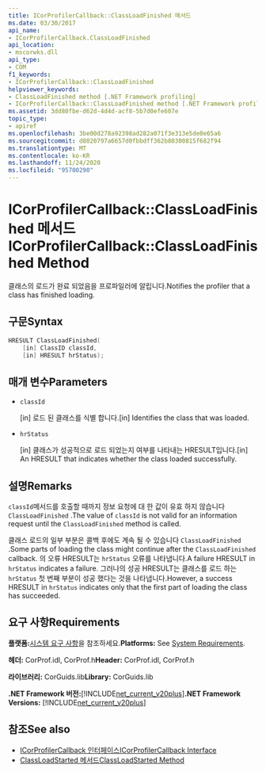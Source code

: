 ```yaml
---
title: ICorProfilerCallback::ClassLoadFinished 메서드
ms.date: 03/30/2017
api_name:
- ICorProfilerCallback.ClassLoadFinished
api_location:
- mscorwks.dll
api_type:
- COM
f1_keywords:
- ICorProfilerCallback::ClassLoadFinished
helpviewer_keywords:
- ClassLoadFinished method [.NET Framework profiling]
- ICorProfilerCallback::ClassLoadFinished method [.NET Framework profiling]
ms.assetid: 3dd80fbe-d62d-4d4d-acf8-5b7d0efe607e
topic_type:
- apiref
ms.openlocfilehash: 3be00d278a92398ad282a071f3e313e5de0e65a6
ms.sourcegitcommit: d8020797a6657d0fbbdff362b80300815f682f94
ms.translationtype: MT
ms.contentlocale: ko-KR
ms.lasthandoff: 11/24/2020
ms.locfileid: "95700290"
---
```

# <a name="icorprofilercallbackclassloadfinished-method"></a><span data-ttu-id="3c000-102">ICorProfilerCallback::ClassLoadFinished 메서드</span><span class="sxs-lookup"><span data-stu-id="3c000-102">ICorProfilerCallback::ClassLoadFinished Method</span></span>

<span data-ttu-id="3c000-103">클래스의 로드가 완료 되었음을 프로파일러에 알립니다.</span><span class="sxs-lookup"><span data-stu-id="3c000-103">Notifies the profiler that a class has finished loading.</span></span>  
  
## <a name="syntax"></a><span data-ttu-id="3c000-104">구문</span><span class="sxs-lookup"><span data-stu-id="3c000-104">Syntax</span></span>  
  
```cpp  
HRESULT ClassLoadFinished(  
    [in] ClassID classId,  
    [in] HRESULT hrStatus);  
```  
  
## <a name="parameters"></a><span data-ttu-id="3c000-105">매개 변수</span><span class="sxs-lookup"><span data-stu-id="3c000-105">Parameters</span></span>

- `classId`

  <span data-ttu-id="3c000-106">\[in] 로드 된 클래스를 식별 합니다.</span><span class="sxs-lookup"><span data-stu-id="3c000-106">\[in] Identifies the class that was loaded.</span></span>

- `hrStatus`

  <span data-ttu-id="3c000-107">\[in] 클래스가 성공적으로 로드 되었는지 여부를 나타내는 HRESULT입니다.</span><span class="sxs-lookup"><span data-stu-id="3c000-107">\[in] An HRESULT that indicates whether the class loaded successfully.</span></span>

## <a name="remarks"></a><span data-ttu-id="3c000-108">설명</span><span class="sxs-lookup"><span data-stu-id="3c000-108">Remarks</span></span>  

 <span data-ttu-id="3c000-109">`classId`메서드를 호출할 때까지 정보 요청에 대 한 값이 유효 하지 않습니다 `ClassLoadFinished` .</span><span class="sxs-lookup"><span data-stu-id="3c000-109">The value of `classId` is not valid for an information request until the `ClassLoadFinished` method is called.</span></span>  
  
 <span data-ttu-id="3c000-110">클래스 로드의 일부 부분은 콜백 후에도 계속 될 수 있습니다 `ClassLoadFinished` .</span><span class="sxs-lookup"><span data-stu-id="3c000-110">Some parts of loading the class might continue after the `ClassLoadFinished` callback.</span></span> <span data-ttu-id="3c000-111">의 오류 HRESULT는 `hrStatus` 오류를 나타냅니다.</span><span class="sxs-lookup"><span data-stu-id="3c000-111">A failure HRESULT in `hrStatus` indicates a failure.</span></span> <span data-ttu-id="3c000-112">그러나의 성공 HRESULT는 클래스를 로드 하는 `hrStatus` 첫 번째 부분이 성공 했다는 것을 나타냅니다.</span><span class="sxs-lookup"><span data-stu-id="3c000-112">However, a success HRESULT in `hrStatus` indicates only that the first part of loading the class has succeeded.</span></span>  
  
## <a name="requirements"></a><span data-ttu-id="3c000-113">요구 사항</span><span class="sxs-lookup"><span data-stu-id="3c000-113">Requirements</span></span>  

 <span data-ttu-id="3c000-114">**플랫폼:**[시스템 요구 사항](../../get-started/system-requirements.md)을 참조하세요.</span><span class="sxs-lookup"><span data-stu-id="3c000-114">**Platforms:** See [System Requirements](../../get-started/system-requirements.md).</span></span>  
  
 <span data-ttu-id="3c000-115">**헤더:** CorProf.idl, CorProf.h</span><span class="sxs-lookup"><span data-stu-id="3c000-115">**Header:** CorProf.idl, CorProf.h</span></span>  
  
 <span data-ttu-id="3c000-116">**라이브러리:** CorGuids.lib</span><span class="sxs-lookup"><span data-stu-id="3c000-116">**Library:** CorGuids.lib</span></span>  
  
 <span data-ttu-id="3c000-117">**.NET Framework 버전:**[!INCLUDE[net_current_v20plus](../../../../includes/net-current-v20plus-md.md)]</span><span class="sxs-lookup"><span data-stu-id="3c000-117">**.NET Framework Versions:** [!INCLUDE[net_current_v20plus](../../../../includes/net-current-v20plus-md.md)]</span></span>  
  
## <a name="see-also"></a><span data-ttu-id="3c000-118">참조</span><span class="sxs-lookup"><span data-stu-id="3c000-118">See also</span></span>

- [<span data-ttu-id="3c000-119">ICorProfilerCallback 인터페이스</span><span class="sxs-lookup"><span data-stu-id="3c000-119">ICorProfilerCallback Interface</span></span>](icorprofilercallback-interface.md)
- [<span data-ttu-id="3c000-120">ClassLoadStarted 메서드</span><span class="sxs-lookup"><span data-stu-id="3c000-120">ClassLoadStarted Method</span></span>](icorprofilercallback-classloadstarted-method.md)
